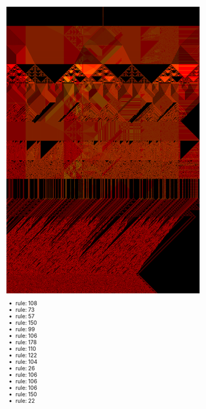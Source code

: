 ![photo](./output.png) 
 * rule: 108
* rule: 73
* rule: 57
* rule: 150
* rule: 99
* rule: 106
* rule: 178
* rule: 110
* rule: 122
* rule: 104
* rule: 26
* rule: 106
* rule: 106
* rule: 106
* rule: 150
* rule: 22
